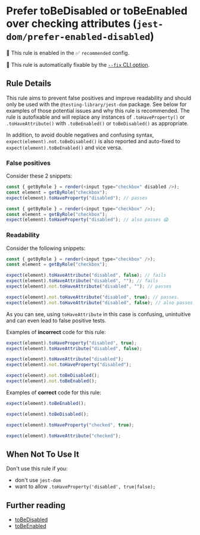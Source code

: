 # Prefer toBeDisabled or toBeEnabled over checking attributes (`jest-dom/prefer-enabled-disabled`)

💼 This rule is enabled in the ✅ `recommended` config.

🔧 This rule is automatically fixable by the [`--fix` CLI option](https://eslint.org/docs/latest/user-guide/command-line-interface#--fix).

<!-- end auto-generated rule header -->

## Rule Details

This rule aims to prevent false positives and improve readability and should
only be used with the `@testing-library/jest-dom` package. See below for
examples of those potential issues and why this rule is recommended. The rule is
autofixable and will replace any instances of `.toHaveProperty()` or
`.toHaveAttribute()` with `.toBeEnabled()` or `toBeDisabled()` as appropriate.

In addition, to avoid double negatives and confusing syntax,
`expect(element).not.toBeDisabled()` is also reported and auto-fixed to
`expect(element).toBeEnabled()` and vice versa.

### False positives

Consider these 2 snippets:

```js
const { getByRole } = render(<input type="checkbox" disabled />);
const element = getByRole("checkbox");
expect(element).toHaveProperty("disabled"); // passes

const { getByRole } = render(<input type="checkbox" />);
const element = getByRole("checkbox");
expect(element).toHaveProperty("disabled"); // also passes 😱
```

### Readability

Consider the following snippets:

```js
const { getByRole } = render(<input type="checkbox" />);
const element = getByRole("checkbox");

expect(element).toHaveAttribute("disabled", false); // fails
expect(element).toHaveAttribute("disabled", ""); // fails
expect(element).not.toHaveAttribute("disabled", ""); // passes

expect(element).not.toHaveAttribute("disabled", true); // passes.
expect(element).not.toHaveAttribute("disabled", false); // also passes.
```

As you can see, using `toHaveAttribute` in this case is confusing, unintuitive
and can even lead to false positive tests.

Examples of **incorrect** code for this rule:

```js
expect(element).toHaveProperty("disabled", true);
expect(element).toHaveAttribute("disabled", false);

expect(element).toHaveAttribute("disabled");
expect(element).not.toHaveProperty("disabled");

expect(element).not.toBeDisabled();
expect(element).not.toBeEnabled();
```

Examples of **correct** code for this rule:

```js
expect(element).toBeEnabled();

expect(element).toBeDisabled();

expect(element).toHaveProperty("checked", true);

expect(element).toHaveAttribute("checked");
```

## When Not To Use It

Don't use this rule if you:

- don't use `jest-dom`
- want to allow `.toHaveProperty('disabled', true|false);`

## Further reading

- [toBeDisabled](https://github.com/testing-library/jest-dom#tobedisabled)
- [toBeEnabled](https://github.com/testing-library/jest-dom#tobeenabled)
